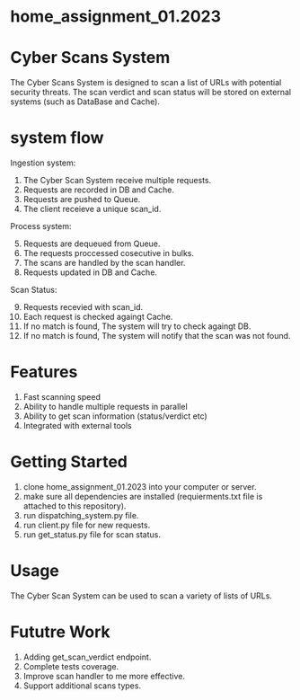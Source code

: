 # home_assignment_01.2023

# Cyber Scans System

The Cyber Scans System is designed to scan a list of URLs with potential security threats. 
The scan verdict and scan status will be stored on external systems (such as DataBase and Cache). 

# system flow

Ingestion system:

1. The Cyber Scan System receive multiple requests.
2. Requests are recorded in DB and Cache.
3. Requests are pushed to Queue.
4. The client receieve a unique scan_id.

Process system:

5. Requests are dequeued from Queue.
6. The requests proccessed cosecutive in bulks.
7. The scans are handled by the scan handler.
8. Requests updated in DB and Cache.

Scan Status:

9. Requests recevied with scan_id.
10. Each request is checked againgt Cache.
11. If no match is found, The system will try to check againgt DB.
12. If no match is found, The system will notify that the scan was not found.

# Features

1. Fast scanning speed
2. Ability to handle multiple requests in parallel
3. Ability to get scan information (status/verdict etc)
4. Integrated with external tools

# Getting Started

1. clone home_assignment_01.2023 into your computer or server.
2. make sure all dependencies are installed (requierments.txt file is attached to this repository).
3. run dispatching_system.py file.
4. run client.py file for new requests.
5. run get_status.py file for scan status.

# Usage

The Cyber Scan System can be used to scan a variety of lists of URLs.

# Fututre Work

1. Adding get_scan_verdict endpoint.
2. Complete tests coverage.
3. Improve scan handler to me more effective.
4. Support additional scans types.
